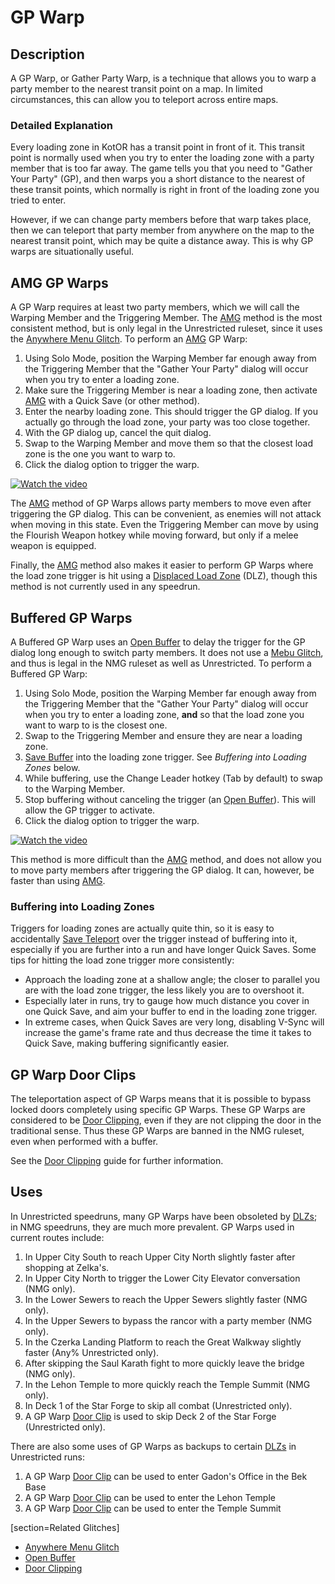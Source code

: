 # GP Warp

## Description

A GP Warp, or Gather Party Warp, is a technique that allows you to warp a party member to the nearest transit point on a map.  In limited circumstances, this can allow you to teleport across entire maps.

### Detailed Explanation

Every loading zone in KotOR has a transit point in front of it.  This transit point is normally used when you try to enter the loading zone with a party member that is too far away.  The game tells you that you need to "Gather Your Party" (GP), and then warps you a short distance to the nearest of these transit points, which normally is right in front of the loading zone you tried to enter.

However, if we can change party members before that warp takes place, then we can teleport that party member from anywhere on the map to the nearest transit point, which may be quite a distance away.  This is why GP warps are situationally useful.

## AMG GP Warps

A GP Warp requires at least two party members, which we will call the Warping Member and the Triggering Member.  The [AMG](</Major Glitches/Anywhere Menu Glitch.md>) method is the most consistent method, but is only legal in the Unrestricted ruleset, since it uses the [Anywhere Menu Glitch](</Major Glitches/Anywhere Menu Glitch.md>).  To perform an [AMG](</Major Glitches/Anywhere Menu Glitch.md>) GP Warp:

1. Using Solo Mode, position the Warping Member far enough away from the Triggering Member that the "Gather Your Party" dialog will occur when you try to enter a loading zone.
2. Make sure the Triggering Member is near a loading zone, then activate [AMG](</Major Glitches/Anywhere Menu Glitch.md>) with a Quick Save (or other method).
3. Enter the nearby loading zone.  This should trigger the GP dialog.  If you actually go through the load zone, your party was too close together.
4. With the GP dialog up, cancel the quit dialog.
5. Swap to the Warping Member and move them so that the closest load zone is the one you want to warp to.
6. Click the dialog option to trigger the warp.

[![Watch the video](https://img.youtube.com/vi/F1dwmEQunHE/maxresdefault.jpg)](https://youtu.be/F1dwmEQunHE)

The [AMG](</Major Glitches/Anywhere Menu Glitch.md>) method of GP Warps allows party members to move even after triggering the GP dialog.  This can be convenient, as enemies will not attack when moving in this state.  Even the Triggering Member can move by using the Flourish Weapon hotkey while moving forward, but only if a melee weapon is equipped.

Finally, the [AMG](</Major Glitches/Anywhere Menu Glitch.md>) method also makes it easier to perform GP Warps where the load zone trigger is hit using a [Displaced Load Zone](</Major Glitches/Displaced Load Zone.md>) (DLZ), though this method is not currently used in any speedrun.

## Buffered GP Warps

A Buffered GP Warp uses an [Open Buffer](<Save Buffering.md#open-buffers>) to delay the trigger for the GP dialog long enough to switch party members.  It does not use a [Mebu Glitch](</Major Glitches/Anywhere Menu Glitch.md>), and thus is legal in the NMG ruleset as well as Unrestricted.  To perform a Buffered GP Warp:

1. Using Solo Mode, position the Warping Member far enough away from the Triggering Member that the "Gather Your Party" dialog will occur when you try to enter a loading zone, **and** so that the load zone you want to warp to is the closest one.
2. Swap to the Triggering Member and ensure they are near a loading zone.
3. [Save Buffer](<Save Buffering.md>) into the loading zone trigger.  See *Buffering into Loading Zones* below.
4. While buffering, use the Change Leader hotkey (Tab by default) to swap to the Warping Member.
5. Stop buffering without canceling the trigger (an [Open Buffer](<Save Buffering.md#open-buffers>)).  This will allow the GP trigger to activate.
6. Click the dialog option to trigger the warp.

[![Watch the video](https://img.youtube.com/vi/vKFWPZkUMLE/maxresdefault.jpg)](https://youtu.be/vKFWPZkUMLE)

This method is more difficult than the [AMG](</Major Glitches/Anywhere Menu Glitch.md>) method, and does not allow you to move party members after triggering the GP dialog.  It can, however, be faster than using [AMG](</Major Glitches/Anywhere Menu Glitch.md>).  

### Buffering into Loading Zones

Triggers for loading zones are actually quite thin, so it is easy to accidentally [Save Teleport](<Save Teleporting.md>) over the trigger instead of buffering into it, especially if you are further into a run and have longer Quick Saves.  Some tips for hitting the load zone trigger more consistently:

- Approach the loading zone at a shallow angle; the closer to parallel you are with the load zone trigger, the less likely you are to overshoot it.
- Especially later in runs, try to gauge how much distance you cover in one Quick Save, and aim your buffer to end in the loading zone trigger.
- In extreme cases, when Quick Saves are very long, disabling V-Sync will increase the game's frame rate and thus decrease the time it takes to Quick Save, making buffering significantly easier.

## GP Warp Door Clips

The teleportation aspect of GP Warps means that it is possible to bypass locked doors completely using specific GP Warps.  These GP Warps are considered to be [Door Clipping](</Major Glitches/Door Clipping.md>), even if they are not clipping the door in the traditional sense.  Thus these GP Warps are banned in the NMG ruleset, even when performed with a buffer.

See the [Door Clipping](</Major Glitches/Door Clipping.md#gather-party-warp-clips>) guide for further information.

## Uses

In Unrestricted speedruns, many GP Warps have been obsoleted by [DLZs](</Major Glitches/Displaced Load Zone.md>); in NMG speedruns, they are much more prevalent.  GP Warps used in current routes include:

1. In Upper City South to reach Upper City North slightly faster after shopping at Zelka's.
2. In Upper City North to trigger the Lower City Elevator conversation (NMG only).
3. In the Lower Sewers to reach the Upper Sewers slightly faster (NMG only).
4. In the Upper Sewers to bypass the rancor with a party member (NMG only).
5. In the Czerka Landing Platform to reach the Great Walkway slightly faster (Any% Unrestricted only).
6. After skipping the Saul Karath fight to more quickly leave the bridge (NMG only).
7. In the Lehon Temple to more quickly reach the Temple Summit (NMG only).
8. In Deck 1 of the Star Forge to skip all combat (Unrestricted only).
9. A GP Warp [Door Clip](</Major Glitches/Door Clipping.md#gather-party-warp-clips>) is used to skip Deck 2 of the Star Forge (Unrestricted only).

There are also some uses of GP Warps as backups to certain [DLZs](</Major Glitches/Displaced Load Zone.md>) in Unrestricted runs:

1. A GP Warp [Door Clip](</Major Glitches/Door Clipping.md#gather-party-warp-clips>) can be used to enter Gadon's Office in the Bek Base
2. A GP Warp [Door Clip](</Major Glitches/Door Clipping.md#gather-party-warp-clips>) can be used to enter the Lehon Temple
3. A GP Warp [Door Clip](</Major Glitches/Door Clipping.md#gather-party-warp-clips>) can be used to enter the Temple Summit


[section=Related Glitches]

* [Anywhere Menu Glitch](</Major Glitches/Anywhere Menu Glitch.md>)
* [Open Buffer](<Save Buffering.md#open-buffers>)
* [Door Clipping](</Major Glitches/Door Clipping.md#gather-party-warp-clips>)
